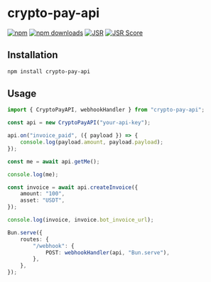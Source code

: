 # crypto-pay-api

[![npm](https://img.shields.io/npm/v/crypto-pay-api?logo=npm&style=flat&labelColor=000&color=3b82f6)](https://www.npmjs.org/package/crypto-pay-api)
[![npm downloads](https://img.shields.io/npm/dw/crypto-pay-api?logo=npm&style=flat&labelColor=000&color=3b82f6)](https://www.npmjs.org/package/crypto-pay-api)
[![JSR](https://jsr.io/badges/crypto-pay-api)](https://jsr.io/crypto-pay-api)
[![JSR Score](https://jsr.io/badges/crypto-pay-api/score)](https://jsr.io/crypto-pay-api)

## Installation

```bash
npm install crypto-pay-api
```

## Usage

```ts
import { CryptoPayAPI, webhookHandler } from "crypto-pay-api";

const api = new CryptoPayAPI("your-api-key");

api.on("invoice_paid", ({ payload }) => {
    console.log(payload.amount, payload.payload);
});

const me = await api.getMe();

console.log(me);

const invoice = await api.createInvoice({
    amount: "100",
    asset: "USDT",
});

console.log(invoice, invoice.bot_invoice_url);

Bun.serve({
    routes: {
        "/webhook": {
            POST: webhookHandler(api, "Bun.serve"),
        },
    },
});
```
